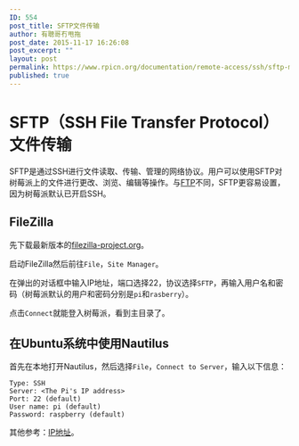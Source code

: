 ```yaml
---
ID: 554
post_title: SFTP文件传输
author: 有聰哥冇甩拖
post_date: 2015-11-17 16:26:08
post_excerpt: ""
layout: post
permalink: https://www.rpicn.org/documentation/remote-access/ssh/sftp-md/
published: true
---
```

# SFTP（SSH File Transfer Protocol）文件传输

SFTP是通过SSH进行文件读取、传输、管理的网络协议。用户可以使用SFTP对树莓派上的文件进行更改、浏览、编辑等操作。与[FTP](../../ftp.md)不同，SFTP更容易设置，因为树莓派默认已开启SSH。

## FileZilla

先下载最新版本的<a href="https://filezilla-project.org/" target="_blank">filezilla-project.org</a>。

启动FileZilla然后前往`File`，`Site Manager`。

在弹出的对话框中输入IP地址，端口选择22，协议选择`SFTP`，再输入用户名和密码（树莓派默认的用户和密码分别是`pi`和`rasberry`）。

点击`Connect`就能登入树莓派，看到主目录了。

## 在Ubuntu系统中使用Nautilus

首先在本地打开Nautilus，然后选择`File`，`Connect to Server`，输入以下信息：

	Type: SSH
	Server: <The Pi's IP address>
	Port: 22 (default)
	User name: pi (default)
	Password: raspberry (default)

其他参考：[IP地址](../../../troubleshooting/hardware-troubleshooting/networking/ip-address.md)。


